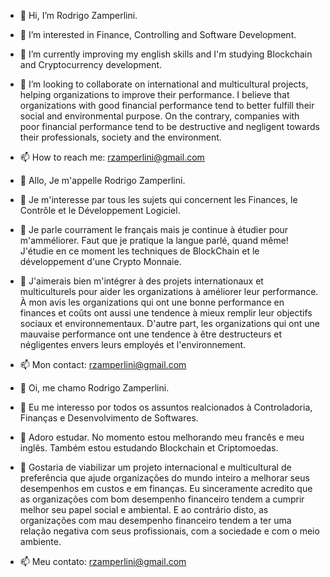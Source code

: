 - 👋 Hi, I’m Rodrigo Zamperlini. 
- 👀 I’m interested in Finance, Controlling and Software Development.
- 🌱 I’m currently improving my english skills and I'm studying Blockchain and Cryptocurrency development.
- 💞️ I’m looking to collaborate on international and multicultural projects, helping organizations to improve their performance. I believe that organizations with good financial performance tend to better fulfill their social and environmental purpose. On the contrary, companies with poor financial performance tend to be destructive and negligent towards their professionals, society and the environment. 
- 📫 How to reach me: rzamperlini@gmail.com

- 👋 Allo, Je m'appelle Rodrigo Zamperlini. 
- 👀 Je m'interesse par tous les sujets qui concernent les Finances, le Contrôle et le Développement Logiciel.
- 🌱 Je parle courrament le français mais je continue à étudier pour m'amméliorer. Faut que je pratique la langue parlé, quand même! J'étudie en ce moment les techniques de BlockChain et le développement d'une Crypto Monnaie. 
- 💞️ J'aimerais bien m'intégrer à des projets internationaux et multiculturels pour aider les organizations à améliorer leur performance. À mon avis les organizations qui ont une bonne performance en finances et coûts ont aussi une tendence à mieux remplir leur objectifs sociaux et environnementaux. D'autre part, les organizations qui ont une mauvaise performance ont une tendence à être destructeurs et négligentes envers leurs employés et l'environnement.
- 📫 Mon contact: rzamperlini@gmail.com

- 👋 Oi, me chamo Rodrigo Zamperlini. 
- 👀 Eu me interesso por todos os assuntos realcionados à Controladoria, Finanças e Desenvolvimento de Softwares.
- 🌱 Adoro estudar. No momento estou melhorando meu francês e meu inglês. Também estou estudando Blockchain et Criptomoedas.
- 💞️ Gostaria de viabilizar um projeto internacional e multicultural de preferência que ajude organizações do mundo inteiro a melhorar seus desempenhos em custos e em finanças. Eu sinceramente acredito que as organizações com bom desempenho financeiro tendem a cumprir melhor seu papel social e ambiental. E ao contrário disto, as organizações com mau desempenho financeiro tendem a ter uma relação negativa com seus profissionais, com a sociedade e com o meio ambiente. 
- 📫 Meu contato: rzamperlini@gmail.com

<!---
rzamperlini/rzamperlini is a ✨ special ✨ repository because its `README.md` (this file) appears on your GitHub profile.
You can click the Preview link to take a look at your changes.
--->
